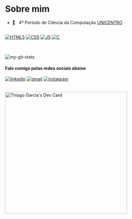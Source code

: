# **Sobre mim**

- 📖&nbsp;&nbsp; 4º Período de Ciência da Computação [UNICENTRO](https://www3.unicentro.br/)

\
[![HTML5](https://img.shields.io/badge/HTML5-E34F26?style=for-the-badge&logo=html5&logoColor=white)](#)
[![CSS](https://img.shields.io/badge/CSS3-1572B6?style=for-the-badge&logo=css3&logoColor=white)](#)
[![JS](https://img.shields.io/badge/JavaScript-323330?style=for-the-badge&logo=javascript&logoColor=F7DF1E)](#)
[![C](https://img.shields.io/badge/C-00599C?style=for-the-badge&logo=c&logoColor=white)](#)

\
\
![my-git-stats](https://github-readme-stats.vercel.app/api?username=thiagoigfraga)

#### **Fale comigo pelas redes sociais abaixo**


[![linkedin](https://img.shields.io/badge/LinkedIn-0077B5?style=for-the-badge&logo=linkedin&logoColor=white)](https://www.linkedin.com/in/thiagoigfraga/)
[![gmail](https://img.shields.io/badge/Gmail-D14836?style=for-the-badge&logo=gmail&logoColor=white)](mailto:thiagogarcia99@gmail.com)
[![instagram](https://img.shields.io/badge/Instagram-E4405F?style=for-the-badge&logo=instagram&logoColor=white)](https://instagram.com/thiagoiggfraga)
\
\
\
<a href="https://app.daily.dev/thiagoigfraga"><img src="https://api.daily.dev/devcards/8ba5e8cffad94d8484b7da4a17f680aa.png?r=x8l" width="400" alt="Thiago Garcia's Dev Card"/></a>
